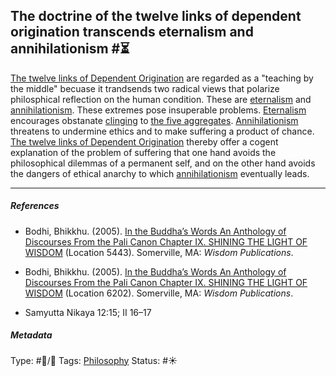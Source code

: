 ## The doctrine of the twelve links of dependent origination transcends eternalism and annihilationism  #⏳

[The twelve links of Dependent Origination](The%20twelve%20links%20of%20Dependent%20Origination.md) are regarded as a "teaching by the middle" becuase it trandsends two radical views that polarize philosphical reflection on the human condition. These are [eternalism](Eternalism.md) and [annihilationism](Annihilationism.md). These extremes pose insuperable problems. [Eternalism](Eternalism.md) encourages obstanate [clinging](Clinging.md) to [the five aggregates](The%20five%20aggregates.md). [Annihilationism](Annihilationism.md) threatens to undermine ethics and to make suffering a product of chance. [The twelve links of Dependent Origination](The%20twelve%20links%20of%20Dependent%20Origination.md) thereby offer a cogent explanation of the problem of suffering that one hand avoids the philosophical dilemmas of a permanent self, and on the other hand avoids the dangers of ethical anarchy to which [annihilationism](Annihilationism.md) eventually leads.

---

##### References

* Bodhi, Bhikkhu. (2005). [In the Buddha’s Words An Anthology of Discourses From the Pali Canon Chapter IX. SHINING THE LIGHT OF WISDOM](In%20the%20Buddha%E2%80%99s%20Words%20An%20Anthology%20of%20Discourses%20From%20the%20Pali%20Canon%20Chapter%20IX.%20SHINING%20THE%20LIGHT%20OF%20WISDOM.md) (Location 5443). Somerville, MA: *Wisdom Publications*.

* Bodhi, Bhikkhu. (2005). [In the Buddha’s Words An Anthology of Discourses From the Pali Canon Chapter IX. SHINING THE LIGHT OF WISDOM](In%20the%20Buddha%E2%80%99s%20Words%20An%20Anthology%20of%20Discourses%20From%20the%20Pali%20Canon%20Chapter%20IX.%20SHINING%20THE%20LIGHT%20OF%20WISDOM.md) (Location 6202). Somerville, MA: *Wisdom Publications*.

* Samyutta Nikaya 12:15; II 16–17

##### Metadata

Type: #🔵/🔵 
Tags: [Philosophy](Philosophy.md)
Status: #☀️ 
